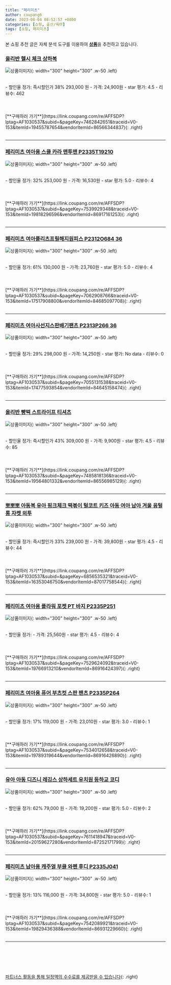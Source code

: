 ```yaml
---
title: "페리미츠"
author: coupang6
date: 2023-08-04 08:52:57 +0800
categories: [쇼핑, 출산/육아]
tags: [쇼핑, 페리미츠]
---
```


본 쇼핑 추천 글은 자체 분석 도구를 이용하여 [**상품**](https://link.coupang.com/a/bao1ui)을 추천하고 있습니다.

### [올리반 헬시 체크 상하복](https://link.coupang.com/re/AFFSDP?lptag=AF1030537&subid=&pageKey=7462842651&traceid=V0-153&itemId=19455787654&vendorItemId=86566344837)

![상품이미지](https://thumbnail6.coupangcdn.com/thumbnails/remote/230x230ex/image/vendor_inventory/cfc8/fcffe36030504e71a4332f6246688421762f70eaa8abde22d7f7827fd2cf.jpg){: width="300" height="300" .w-50 .left}


<br>
- 할인율 정가: 즉시할인가 38%  293,000   원
- 가격: 24,900원
- star 평가: 4.5
- 리뷰수: 462
<br>
<br>
<br>
<br>
[**구매하러 가기**](https://link.coupang.com/re/AFFSDP?lptag=AF1030537&subid=&pageKey=7462842651&traceid=V0-153&itemId=19455787654&vendorItemId=86566344837){: .right}
<br>
<br>

---

### [페리미츠 여아용 스쿨 카라 맨투맨 P2335T19210](https://link.coupang.com/re/AFFSDP?lptag=AF1030537&subid=&pageKey=7539929348&traceid=V0-153&itemId=19818296596&vendorItemId=86917161253)

![상품이미지](https://thumbnail10.coupangcdn.com/thumbnails/remote/230x230ex/image/retail/images/2023/08/18/14/3/bfc02799-185d-4ba0-bbcf-9b0ae38d2349.jpg){: width="300" height="300" .w-50 .left}


<br>
- 할인율 정가: 32%  253,000   원
- 가격: 16,530원
- star 평가: 5.0
- 리뷰수: 4
<br>
<br>
<br>
<br>
[**구매하러 가기**](https://link.coupang.com/re/AFFSDP?lptag=AF1030537&subid=&pageKey=7539929348&traceid=V0-153&itemId=19818296596&vendorItemId=86917161253){: .right}
<br>
<br>

---

### [페리미츠 여아플리츠프릴해지원피스 P2312O684 36](https://link.coupang.com/re/AFFSDP?lptag=AF1030537&subid=&pageKey=7062908766&traceid=V0-153&itemId=17517908800&vendorItemId=84685097708)

![상품이미지](https://thumbnail7.coupangcdn.com/thumbnails/remote/230x230ex/image/vendor_inventory/51a2/ad646b081a0fd5e350d2e1c724328d5e8665f06ccd387600016c5ceb5925.jpg){: width="300" height="300" .w-50 .left}


<br>
- 할인율 정가: 61%  130,000   원
- 가격: 23,760원
- star 평가: 5.0
- 리뷰수: 4
<br>
<br>
<br>
<br>
[**구매하러 가기**](https://link.coupang.com/re/AFFSDP?lptag=AF1030537&subid=&pageKey=7062908766&traceid=V0-153&itemId=17517908800&vendorItemId=84685097708){: .right}
<br>
<br>

---

### [페리미츠 여아사선지스판배기팬츠 P2313P266 36](https://link.coupang.com/re/AFFSDP?lptag=AF1030537&subid=&pageKey=7055131538&traceid=V0-153&itemId=17477593854&vendorItemId=84645158474)

![상품이미지](https://thumbnail9.coupangcdn.com/thumbnails/remote/230x230ex/image/vendor_inventory/dae8/737aa0f4f3131af7e6efb718567bfa7f573bf176ae4df26d63fa3be53c66.jpg){: width="300" height="300" .w-50 .left}


<br>
- 할인율 정가: 29%  298,000   원
- 가격: 14,250원
- star 평가: No data
- 리뷰수: 0
<br>
<br>
<br>
<br>
[**구매하러 가기**](https://link.coupang.com/re/AFFSDP?lptag=AF1030537&subid=&pageKey=7055131538&traceid=V0-153&itemId=17477593854&vendorItemId=84645158474){: .right}
<br>
<br>

---

### [올리반 빵떡 스트라이프 티셔츠](https://link.coupang.com/re/AFFSDP?lptag=AF1030537&subid=&pageKey=7485818136&traceid=V0-153&itemId=19564801332&vendorItemId=86556985129)

![상품이미지](https://thumbnail6.coupangcdn.com/thumbnails/remote/230x230ex/image/vendor_inventory/cfa3/54be9611317af10a189570ad184b0a853499afca4e523f5d62e97547b901.jpg){: width="300" height="300" .w-50 .left}


<br>
- 할인율 정가: 즉시할인가 43%  309,000   원
- 가격: 9,900원
- star 평가: 4.5
- 리뷰수: 85
<br>
<br>
<br>
<br>
[**구매하러 가기**](https://link.coupang.com/re/AFFSDP?lptag=AF1030537&subid=&pageKey=7485818136&traceid=V0-153&itemId=19564801332&vendorItemId=86556985129){: .right}
<br>
<br>

---

### [뽀뽀뽀 아동복 유아 핑크체크 떡볶이 털코트 키즈 아동 여아 남아 겨울 융털 롱 자켓 외투](https://link.coupang.com/re/AFFSDP?lptag=AF1030537&subid=&pageKey=6856535321&traceid=V0-153&itemId=16353046750&vendorItemId=87017758544)

![상품이미지](https://thumbnail9.coupangcdn.com/thumbnails/remote/230x230ex/image/vendor_inventory/8db2/39b6cce3c3c658df79adb18fa4c5dbf838a03a059c5dda0386ce50c9beb2.jpg){: width="300" height="300" .w-50 .left}


<br>
- 할인율 정가: 즉시할인가 33%  239,000   원
- 가격: 39,800원
- star 평가: 4.5
- 리뷰수: 44
<br>
<br>
<br>
<br>
[**구매하러 가기**](https://link.coupang.com/re/AFFSDP?lptag=AF1030537&subid=&pageKey=6856535321&traceid=V0-153&itemId=16353046750&vendorItemId=87017758544){: .right}
<br>
<br>

---

### [페리미츠 여아용 플라워 포켓 PT 바지 P2335P251](https://link.coupang.com/re/AFFSDP?lptag=AF1030537&subid=&pageKey=7529624092&traceid=V0-153&itemId=19766913210&vendorItemId=86916424397)

![상품이미지](https://thumbnail7.coupangcdn.com/thumbnails/remote/230x230ex/image/retail/images/2023/08/18/12/2/4494f4d1-0f8e-4e4f-9324-10c1dcef2e23.jpg){: width="300" height="300" .w-50 .left}


<br>
- 할인율 정가: 
- 가격: 25,560원
- star 평가: 4.5
- 리뷰수: 4
<br>
<br>
<br>
<br>
[**구매하러 가기**](https://link.coupang.com/re/AFFSDP?lptag=AF1030537&subid=&pageKey=7529624092&traceid=V0-153&itemId=19766913210&vendorItemId=86916424397){: .right}
<br>
<br>

---

### [페리미츠 여아용 퓨어 부츠컷 스판 팬츠 P2335P264](https://link.coupang.com/re/AFFSDP?lptag=AF1030537&subid=&pageKey=7534012658&traceid=V0-153&itemId=19789319644&vendorItemId=86916426890)

![상품이미지](https://thumbnail10.coupangcdn.com/thumbnails/remote/230x230ex/image/retail/images/2023/08/18/12/2/d5c98c85-6b95-44f5-a992-30a05a11414f.jpg){: width="300" height="300" .w-50 .left}


<br>
- 할인율 정가: 17%  119,000   원
- 가격: 23,010원
- star 평가: 3.0
- 리뷰수: 1
<br>
<br>
<br>
<br>
[**구매하러 가기**](https://link.coupang.com/re/AFFSDP?lptag=AF1030537&subid=&pageKey=7534012658&traceid=V0-153&itemId=19789319644&vendorItemId=86916426890){: .right}
<br>
<br>

---

### [유아 아동 디즈니 레깅스 상하세트 유치원 등하교 코디](https://link.coupang.com/re/AFFSDP?lptag=AF1030537&subid=&pageKey=7611418947&traceid=V0-153&itemId=20159627280&vendorItemId=87252171799)

![상품이미지](https://thumbnail6.coupangcdn.com/thumbnails/remote/230x230ex/image/vendor_inventory/a048/03372592193992ce4c55ce84ded3b09f844cd710e67fa061fd11be7a9a0b.jpg){: width="300" height="300" .w-50 .left}


<br>
- 할인율 정가: 62%  79,000   원
- 가격: 19,200원
- star 평가: 5.0
- 리뷰수: 2
<br>
<br>
<br>
<br>
[**구매하러 가기**](https://link.coupang.com/re/AFFSDP?lptag=AF1030537&subid=&pageKey=7611418947&traceid=V0-153&itemId=20159627280&vendorItemId=87252171799){: .right}
<br>
<br>

---

### [페리미츠 남아용 캐주얼 부클 와펜 후디 P2335J041](https://link.coupang.com/re/AFFSDP?lptag=AF1030537&subid=&pageKey=7542089921&traceid=V0-153&itemId=19829436388&vendorItemId=86931229660)

![상품이미지](https://thumbnail6.coupangcdn.com/thumbnails/remote/230x230ex/image/vendor_inventory/d5ee/b8ab746a238b25d934faeac987fcc660a7d13a85dad0e3fe0b905ed7b7f5.jpg){: width="300" height="300" .w-50 .left}


<br>
- 할인율 정가: 13%  116,000   원
- 가격: 34,800원
- star 평가: 5.0
- 리뷰수: 1
<br>
<br>
<br>
<br>
[**구매하러 가기**](https://link.coupang.com/re/AFFSDP?lptag=AF1030537&subid=&pageKey=7542089921&traceid=V0-153&itemId=19829436388&vendorItemId=86931229660){: .right}
<br>
<br>

---
<br><br><br><br><br> [파트너스 활동을 통해 일정액의 수수료를 제공받을 수 있습니다](https://link.coupang.com/a/bao1ui){: .right}